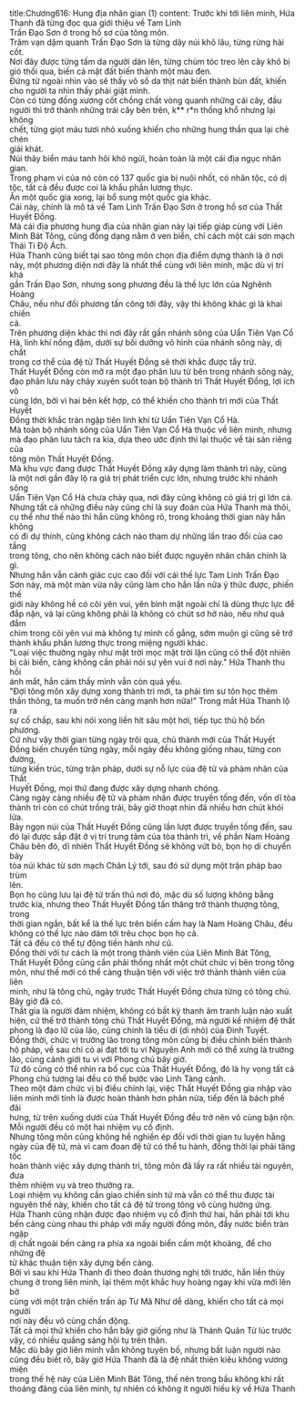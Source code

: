 title:Chương616: Hung địa nhân gian (1)
content:
Trước khi tới liên minh, Hứa Thanh đã từng đọc qua giới thiệu về Tam Linh<br>Trấn Đạo Sơn ở trong hồ sơ của tông môn.<br>Trăm vạn dặm quanh Trấn Đạo Sơn là từng dãy núi khô lâu, từng rừng hài<br>cốt.<br>Nơi đây được từng tấm da người dán lên, từng chùm tóc treo lên cây khô bị<br>gió thổi qua, biến cả mặt đất biến thành một màu đen.<br>Đứng từ ngoài nhìn vào sẽ thấy vô số da thịt nát biến thành bùn đất, khiến<br>cho người ta nhìn thấy phải giật mình.<br>Còn có từng đống xương cốt chồng chất vòng quanh những cái cây, đầu<br>người thì trở thành những trái cây bên trên, k** r*n thống khổ nhưng lại không<br>chết, từng giọt máu tươi nhỏ xuống khiến cho những hung thần qua lại chè chén<br>giải khát.<br>Núi thây biển máu tanh hôi khó ngửi, hoàn toàn là một cái địa ngục nhân<br>gian.<br>Trong phạm vi của nó còn có 137 quốc gia bị nuôi nhốt, có nhân tộc, có dị<br>tộc, tất cả đều được coi là khẩu phần lương thực.<br>Ăn một quốc gia xong, lại bổ sung một quốc gia khác.<br>Cái này, chính là mô tả về Tam Linh Trấn Đạo Sơn ở trong hồ sơ của Thất<br>Huyết Đồng.<br>Mà cái địa phương hung địa của nhân gian này lại tiếp giáp cùng với Liên<br>Minh Bát Tông, cũng đồng dạng nằm ở ven biển, chỉ cách một cái sơn mạch<br>Thái Ti Độ Ách.<br>Hứa Thanh cũng biết tại sao tông môn chọn địa điểm dựng thành là ở nơi<br>này, một phương diện nơi đây là nhất thể cùng với liên minh, mặc dù vị trí khá<br>gần Trấn Đạo Sơn, nhưng song phương đều là thế lực lớn của Nghênh Hoàng<br>Châu, nếu như đối phương tấn công tới đây, vậy thì không khác gì là khai chiến<br>cả.<br>Trên phương diện khác thì nơi đây rất gần nhánh sông của Uẩn Tiên Vạn Cổ<br>Hà, linh khí nồng đậm, dưới sự bồi dưỡng vô hình của nhánh sông này, dị chất<br>trong cơ thể của đệ tử Thất Huyết Đồng sẽ thời khắc được tẩy trừ.<br>Thất Huyết Đồng còn mở ra một đạo phân lưu từ bên trong nhánh sông này,<br>đạo phân lưu này chảy xuyên suốt toàn bộ thành trì Thất Huyết Đồng, lợi ích vô<br>cùng lớn, bởi vì hai bên kết hợp, có thể khiến cho thành trì mới của Thất Huyết<br>Đồng thời khắc tràn ngập tiên linh khí từ Uẩn Tiên Vạn Cổ Hà.<br>Mà toàn bộ nhánh sông của Uẩn Tiên Vạn Cổ Hà thuộc về liên minh, nhưng<br>mà đạo phân lưu tách ra kia, dựa theo ước định thì lại thuộc về tài sản riêng của<br>tông môn Thất Huyết Đồng.<br>Mà khu vực đang được Thất Huyết Đồng xây dựng làm thành trì này, cũng<br>là một nơi gần đây lộ ra giá trị phát triển cực lớn, nhưng trước khi nhánh sông<br>Uẩn Tiên Vạn Cổ Hà chưa chảy qua, nơi đây cũng không có giá trị gì lớn cả.<br>Nhưng tất cả những điều này cũng chỉ là suy đoán của Hứa Thanh mà thôi,<br>cụ thể như thế nào thì hắn cũng không rõ, trong khoảng thời gian này hắn không<br>có đi dự thính, cũng không cách nào tham dự những lần trao đổi của cao tầng<br>trong tông, cho nên không cách nào biết được nguyên nhân chân chính là gì.<br>Nhưng hắn vẫn cảnh giác cực cao đối với cái thế lực Tam Linh Trấn Đạo<br>Sơn này, mà một màn vừa nãy cũng làm cho hắn lần nữa ý thức được, phiến thế<br>giới này không hề có cõi yên vui, yên bình mặt ngoài chỉ là dùng thực lực để<br>đắp nặn, vả lại cũng không phải là không có chút sơ hở nào, nếu như quá đắm<br>chìm trong cõi yên vui mà không tự mình cố gắng, sớm muộn gì cũng sẽ trở<br>thành khẩu phần lương thực trong miệng người khác.<br>"Loại việc thường ngày như mặt trời mọc mặt trời lặn cũng có thể đột nhiên<br>bị cải biến, càng không cần phải nói sự yên vui ở nơi này." Hứa Thanh thu hồi<br>ánh mắt, hắn cảm thấy mình vẫn còn quá yếu.<br>"Đợi tông môn xây dựng xong thành trì mới, ta phải tìm sư tôn học thêm<br>thần thông, ta muốn trở nên càng mạnh hơn nữa!" Trong mắt Hứa Thanh lộ ra<br>sự cố chấp, sau khi nói xong liền hít sâu một hơi, tiếp tục thủ hộ bốn phương.<br>Cứ như vậy thời gian từng ngày trôi qua, chủ thành mới của Thất Huyết<br>Đồng biến chuyển từng ngày, mỗi ngày đều không giống nhau, từng con đường,<br>từng kiến trúc, từng trận pháp, dưới sự nỗ lực của đệ tử và phàm nhân của Thất<br>Huyết Đồng, mọi thứ đang được xây dựng nhanh chóng.<br>Càng ngày càng nhiều đệ tử và phàm nhân được truyền tống đến, vốn dĩ tòa<br>thành trì còn có chút trống trải, bây giờ thoạt nhìn đã nhiều hơn chút khói lửa.<br>Bảy ngọn núi của Thất Huyết Đồng cũng lần lượt được truyền tống đến, sau<br>đó lại được sắp đặt ở vị trí trung tâm của tòa thành trì, về phần Nam Hoàng<br>Châu bên đó, dĩ nhiên Thất Huyết Đồng sẽ không vứt bỏ, bọn họ di chuyển bảy<br>tòa núi khác từ sơn mạch Chân Lý tới, sau đó sử dụng một trận pháp bao trùm<br>lên.<br>Bọn họ cũng lưu lại đệ tử trấn thủ nơi đó, mặc dù số lượng không bằng<br>trước kia, nhưng theo Thất Huyết Đồng tấn thăng trở thành thượng tông, trong<br>thời gian ngắn, bất kể là thế lực trên biển cấm hay là Nam Hoàng Châu, đều<br>không có thế lực nào dám tới trêu chọc bọn họ cả.<br>Tất cả đều có thể tự động tiến hành như cũ.<br>Đồng thời với tư cách là một trong thành viên của Liên Minh Bát Tông,<br>Thất Huyết Đồng cũng cần phải thống nhất một chút chức vị bên trong tông<br>môn, như thế mới có thể càng thuận tiện với việc trở thành thành viên của liên<br>minh, như là tông chủ, ngày trước Thất Huyết Đồng chưa từng có tông chủ.<br>Bây giờ đã có.<br>Thất gia là người đảm nhiệm, không có bất kỳ thanh âm tranh luận nào xuất<br>hiện, cứ thế trở thành tông chủ Thất Huyết Đồng, mà người kế nhiệm đệ thất<br>phong là đạo lữ của lão, cũng chính là tiểu di (dì nhỏ) của Đinh Tuyết.<br>Đồng thời, chức vị trưởng lão trong tông môn cũng bị điều chỉnh biến thành<br>hộ pháp, về sau chỉ có ai đạt tới tu vi Nguyên Anh mới có thể xưng là trưởng<br>lão, cùng cảnh giới tu vi với Phong chủ bây giờ.<br>Từ đó cũng có thể nhìn ra bố cục của Thất Huyết Đồng, đó là hy vọng tất cả<br>Phong chủ tương lai đều có thể bước vào Linh Tàng cảnh.<br>Theo một đám chức vị bị điều chỉnh lại, việc Thất Huyết Đồng gia nhập vào<br>liên minh mới tính là được hoàn thành hơn phân nửa, tiếp đến là bách phế đãi<br>hưng, từ trên xuống dưới của Thất Huyết Đồng đều trở nên vô cùng bận rộn.<br>Mỗi người đều có một hai nhiệm vụ cố định.<br>Nhưng tông môn cũng không hề nghiền ép đối với thời gian tu luyện hằng<br>ngày của đệ tử, mà vì cam đoan đệ tử có thể tu hành, đồng thời lại phải tăng tốc<br>hoàn thành việc xây dựng thành trì, tông môn đã lấy ra rất nhiều tài nguyên, đưa<br>thêm nhiệm vụ và treo thưởng ra.<br>Loại nhiệm vụ không cần giao chiến sinh tử mà vẫn có thể thu được tài<br>nguyên thế này, khiến cho tất cả đệ tử trong tông vô cùng hưởng ứng.<br>Hứa Thanh cũng nhận được đạo nhiệm vụ cố định thứ hai, hắn phải tới khu<br>bến cảng cùng nhau thi pháp với mấy người đồng môn, đẩy nước biển tràn ngập<br>dị chất ngoài bến cảng ra phía xa ngoài biển cấm một khoảng, để cho những đệ<br>tử khác thuận tiện xây dựng bến cảng.<br>Bởi vì sau khi Hứa Thanh đi theo đoàn thương nghị tới trước, hắn liền thủy<br>chung ở trong liên minh, lại thêm một khắc huy hoàng ngay khi vừa mới lên bờ<br>cùng với một trận chiến trấn áp Tư Mã Như dễ dàng, khiến cho tất cả mọi người<br>nơi này đều vô cùng chấn động.<br>Tất cả mọi thứ khiến cho hắn bây giờ giống như là Thánh Quân Tử lúc trước<br>vậy, có nhiều quầng sáng hội tụ trên thân.<br>Mặc dù bây giờ liên minh vẫn không tuyên bố, nhưng bất luận người nào<br>cũng đều biết rõ, bây giờ Hứa Thanh đã là đệ nhất thiên kiêu không vương miện<br>trong thế hệ này của Liên Minh Bát Tông, thế nên trong bầu không khí rất<br>thoáng đãng của liên minh, tự nhiên có không ít người hiếu kỳ về Hứa Thanh
